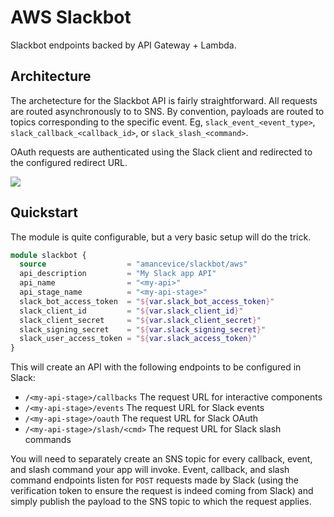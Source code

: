 # AWS Slackbot

Slackbot endpoints backed by API Gateway + Lambda.

## Architecture

The archetecture for the Slackbot API is fairly straightforward. All requests are routed asynchronously to to SNS. By convention, payloads are routed to topics corresponding to the specific event. Eg, `slack_event_<event_type>`, `slack_callback_<callback_id>`, or `slack_slash_<command>`.

OAuth requests are authenticated using the Slack client and redirected to the configured redirect URL.

<img src="https://github.com/amancevice/terraform-aws-slackbot/blob/master/docs/images/arch.png?raw=true"></img>

## Quickstart

The module is quite configurable, but a very basic setup will do the trick.

```terraform
module slackbot {
  source                  = "amancevice/slackbot/aws"
  api_description         = "My Slack app API"
  api_name                = "<my-api>"
  api_stage_name          = "<my-api-stage>"
  slack_bot_access_token  = "${var.slack_bot_access_token}"
  slack_client_id         = "${var.slack_client_id}"
  slack_client_secret     = "${var.slack_client_secret}"
  slack_signing_secret    = "${var.slack_signing_secret}"
  slack_user_access_token = "${var.slack_access_token}"
}
```

This will create an API with the following endpoints to be configured in Slack:

- `/<my-api-stage>/callbacks` The request URL for interactive components
- `/<my-api-stage>/events` The request URL for Slack events
- `/<my-api-stage>/oauth` The request URL for Slack OAuth
- `/<my-api-stage>/slash/<cmd>` The request URL for Slack slash commands

You will need to separately create an SNS topic for every callback, event, and slash command your app will invoke. Event, callback, and slash command endpoints listen for `POST` requests made by Slack (using the verification token to ensure the request is indeed coming from Slack) and simply publish the payload to the SNS topic to which the request applies.
